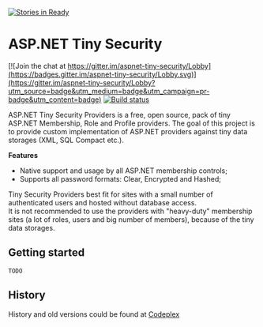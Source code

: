 [![Stories in Ready](https://badge.waffle.io/velyo/aspnet-tiny-security.png?label=ready&title=Ready)](https://waffle.io/velyo/aspnet-tiny-security)
# ASP.NET Tiny Security

[![Join the chat at https://gitter.im/aspnet-tiny-security/Lobby](https://badges.gitter.im/aspnet-tiny-security/Lobby.svg)](https://gitter.im/aspnet-tiny-security/Lobby?utm_source=badge&utm_medium=badge&utm_campaign=pr-badge&utm_content=badge)
[![Build status](https://ci.appveyor.com/api/projects/status/h3f3qnwosm3r7ptu?svg=true)](https://ci.appveyor.com/project/velio_ivanov/aspnet-tiny-security) 

ASP.NET Tiny Security Providers is a free, open source, pack of tiny ASP.NET Membership, Role and Profile providers.
The goal of this project is to provide custom implementation of ASP.NET providers against tiny data storages (XML, SQL Compact etc.).

**Features**
* Native support and usage by all ASP.NET membership controls;
* Supports all password formats: Clear, Encrypted and Hashed;

Tiny Security Providers best fit for sites with a small number of authenticated users and hosted without database access.  
It is not recommended to use the providers with "heavy-duty" membership sites (a lot of roles, users and big number of members), because of the tiny data storages.

## Getting started

```
TODO
```

## History
History and old versions could be found at [Codeplex](https://tinyproviders.codeplex.com/)

